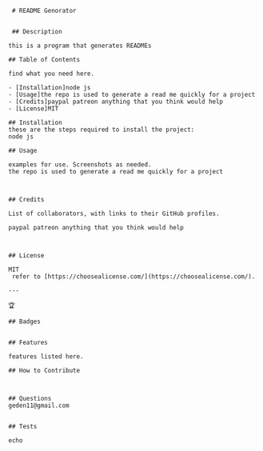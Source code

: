 
     # README Genorator


     ## Description

    this is a program that generates READMEs

    ## Table of Contents

    find what you need here.

    - [Installation]node js
    - [Usage]the repo is used to generate a read me quickly for a project
    - [Credits]paypal patreon anything that you think would help
    - [License]MIT

    ## Installation
    these are the steps required to install the project:
    node js

    ## Usage

    examples for use. Screenshots as needed.
    the repo is used to generate a read me quickly for a project

    

    ## Credits

    List of collaborators, with links to their GitHub profiles.

    paypal patreon anything that you think would help



    ## License

    MIT
     refer to [https://choosealicense.com/](https://choosealicense.com/).

    ---

    🏆

    ## Badges

    
    ## Features

    features listed here.

    ## How to Contribute



    ## Questions
    geden11@gmail.com

    
    ## Tests

    echo
        
    